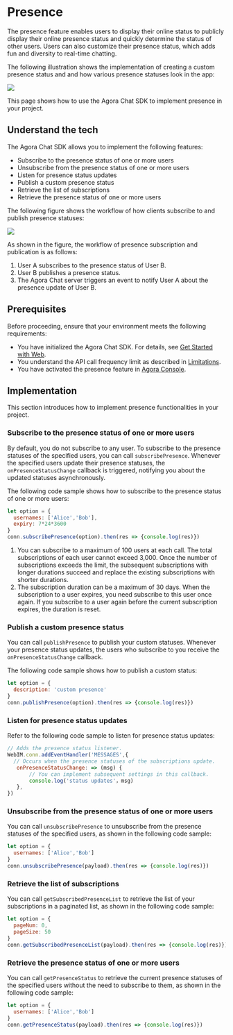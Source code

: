 # Presence

The presence feature enables users to display their online status to publicly display their online presence status and quickly determine the status of other users. Users can also customize their presence status, which adds fun and diversity to real-time chatting.

The following illustration shows the implementation of creating a custom presence status and and how various presence statuses look in the app:

![](https://web-cdn.agora.io/docs-files/1655302111155)

This page shows how to use the Agora Chat SDK to implement presence in your project.


## Understand the tech

The Agora Chat SDK allows you to implement the following features:

- Subscribe to the presence status of one or more users
- Unsubscribe from the presence status of one or more users
- Listen for presence status updates
- Publish a custom presence status
- Retrieve the list of subscriptions
- Retrieve the presence status of one or more users

The following figure shows the workflow of how clients subscribe to and publish presence statuses:

![](https://web-cdn.agora.io/docs-files/1655308138447)

As shown in the figure, the workflow of presence subscription and publication is as follows:

1. User A subscribes to the presence status of User B.
2. User B publishes a presence status.
3. The Agora Chat server triggers an event to notify User A about the presence update of User B.


## Prerequisites

Before proceeding, ensure that your environment meets the following requirements:

- You have initialized the Agora Chat SDK. For details, see [Get Started with Web](./agora_chat_get_started_web).
- You understand the API call frequency limit as described in [Limitations](./agora_chat_limitation).
- You have activated the presence feature in [Agora Console](http://console.staging.agora.io/).


## Implementation

This section introduces how to implement presence functionalities in your project.

### Subscribe to the presence status of one or more users

By default, you do not subscribe to any user. To subscribe to the presence statuses of the specified users, you can call `subscribePresence`. Whenever the specified users update their presence statuses, the `onPresenceStatusChange` callback is triggered, notifying you about the updated statuses asynchronously.

The following code sample shows how to subscribe to the presence status of one or more users:

```javascript
let option = {
  usernames: ['Alice','Bob'],
  expiry: 7*24*3600
}
conn.subscribePresence(option).then(res => {console.log(res)})
```

<div class="alert info"><ol><li>You can subscribe to a maximum of 100 users at each call. The total subscriptions of each user cannot exceed 3,000. Once the number of subscriptions exceeds the limit, the subsequent subscriptions with longer durations succeed and replace the existing subscriptions with shorter durations.<li>The subscription duration can be a maximum of 30 days. When the subscription to a user expires, you need subscribe to this user once again. If you subscribe to a user again before the current subscription expires, the duration is reset.</ol></div>


### Publish a custom presence status

You can call `publishPresence` to publish your custom statuses. Whenever your presence status updates, the users who subscribe to you receive the `onPresenceStatusChange` callback.

The following code sample shows how to publish a custom status:

```javascript
let option = {
  description: 'custom presence'
}
conn.publishPresence(option).then(res => {console.log(res)})
```


### Listen for presence status updates

Refer to the following code sample to listen for presence status updates:

```javascript
// Adds the presence status listener.
WebIM.conn.addEventHandler('MESSAGES',{
  // Occurs when the presence statuses of the subscriptions update.
   onPresenceStatusChange: => (msg) {
       // You can implement subsequent settings in this callback.
   	   console.log('status updates'，msg) 
   }, 
})
```

### Unsubscribe from the presence status of one or more users

You can call `unsubscribePresence` to unsubscribe from the presence statuses of the specified users, as shown in the following code sample:

```javascript
let option = {
  usernames: ['Alice','Bob']
}
conn.unsubscribePresence(payload).then(res => {console.log(res)})
```

### Retrieve the list of subscriptions

You can call `getSubscribedPresenceList` to retrieve the list of your subscriptions in a paginated list, as shown in the following code sample:

```javascript
let option = {
  pageNum: 0,
  pageSize: 50
}
conn.getSubscribedPresenceList(payload).then(res => {console.log(res)})
```

### Retrieve the presence status of one or more users

You can call `getPresenceStatus` to retrieve the current presence statuses of the specified users without the need to subscribe to them, as shown in the following code sample:

```javascript
let option = {
  usernames: ['Alice','Bob']
}
conn.getPresenceStatus(payload).then(res => {console.log(res)})
```